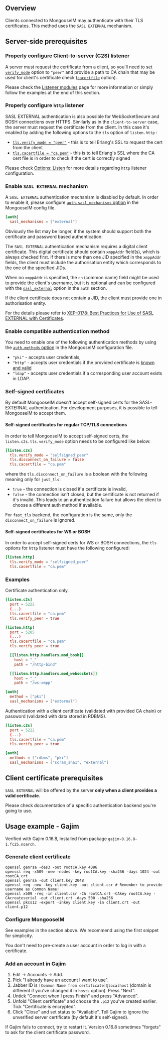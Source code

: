 ## Overview

Clients connected to MongooseIM may authenticate with their TLS certificates.
This method uses the `SASL EXTERNAL` mechanism.

## Server-side prerequisites

### Properly configure Client-to-server (C2S) listener

A server must request the certificate from a client, so you'll need to set [`verify_mode`](../configuration/listen.md#listenc2stlsverify_mode) option to `"peer"` and provide a path to CA chain that may be used for client's certificate check ([`cacertfile`](../configuration/listen.md#listenc2stlscacertfile) option).

Please check the [Listener modules](../configuration/listen.md#client-to-server-c2s-listenc2s) page for more information or simply follow the examples at the end of this section.

### Properly configure `http` listener

SASL EXTERNAL authentication is also possible for WebSocketSecure and BOSH connections over HTTPS.
Similarly as in the `client-to-server` case, the server must request the certificate from the client.
In this case it's enabled by adding the following options to the `tls` option of `listen.http` :

* [`tls.verify_mode = "peer"`](../configuration/listen.md#tls-https-options) - this is to tell Erlang's SSL to request the cert from the client
* [`tls.cacertfile = "ca.pem"`](../configuration/listen.md#tls-https-options) - this is to tell Erlang's SSL where  the CA cert file is in order to check if the cert is correctly signed

Please check [Options: Listen](../configuration/listen.md#http-based-services-listenhttp) for more details regarding `http` listener configuration.

### Enable `SASL EXTERNAL` mechanism

A `SASL EXTERNAL` authentication mechanism is disabled by default.
In order to enable it, please configure [`auth.sasl_mechanisms` option](../configuration/auth.md#authsasl_mechanisms) in the MongooseIM config file.
```toml
[auth]
  sasl_mechanisms = ["external"]
```

Obviously the list may be longer, if the system should support both the certificate and password based authentication.

The `SASL EXTERNAL` authentication mechanism requires a digital client certificate.
This digital certificate should contain `xmppAddr` field(s), which is always checked first.
If there is more than one JID specified in the `xmppAddr` fields, the client must include the authorisation entity which corresponds to the one of the specified JIDs.

When no `xmppAddr` is specified, the `cn` (common name) field might be used to provide the client's username, but it is optional and can be configured with the [`sasl_external`](../configuration/auth.md#authsasl_external) option in the `auth` section.

If the client certificate does not contain a JID, the client must provide one in authorisation entity.

For the details please refer to [XEP-0178: Best Practices for Use of SASL EXTERNAL with Certificates](https://xmpp.org/extensions/xep-0178.html).

### Enable compatible authentication method

You need to enable one of the following authentication methods by using the [`auth.methods` option](../configuration/auth.md#authmethods) in the MongooseIM configuration file.

* `"pki"` - accepts user credentials,
* `"http"` - accepts user credentials if the provided certificate is [known and valid](../authentication-methods/http.md#method-get_certs)
* `"ldap"` - accepts user credentials if a corresponding user account exists in LDAP.

### Self-signed certificates

By default MongooseIM doesn't accept self-signed certs for the SASL-EXTERNAL authentication.
For development purposes, it is possible to tell MongooseIM to accept them.

#### Self-signed certificates for regular TCP/TLS connections

In order to tell MongooseIM to accept self-signed certs, the `listen.c2s.tls.verify_mode` option needs to be configured like below:

```toml
[listen.c2s]
  tls.verify_mode = "selfsigned_peer"
  tls.disconnect_on_failure = false
  tls.cacertfile = "ca.pem"
```

where the `tls.disconnect_on_failure` is a boolean with the following meaning only for `just_tls`:

* `true` - the connection is closed if a certificate is invalid,
* `false` - the connection isn't closed, but the certificate is not returned if it's invalid.
  This leads to an authentication failure but allows the client to choose a different auth method if available.

For `fast_tls` backend, the configuration is the same, only the `disconnect_on_failure` is ignored.

#### Self-signed certificates for WS or BOSH

In order to accept self-signed certs for WS or BOSH connections, the `tls` options for `http` listener must have the following configured:

```toml
[listen.http]
  tls.verify_mode = "selfsigned_peer"
  tls.cacertfile = "ca.pem"
```

### Examples

Certificate authentication only.

```toml
[listen.c2s]
  port = 5222
  (...)
  tls.cacertfile = "ca.pem"
  tls.verify_peer = true

[listen.http]
  port = 5285
  (...)
  tls.cacertfile = "ca.pem"
  tls.verify_peer = true

  [[listen.http.handlers.mod_bosh]]
    host = "_"
    path = "/http-bind"

  [[listen.http.handlers.mod_websockets]]
    host = "_"
    path = "/ws-xmpp"

[auth]
  method = ["pki"]
  sasl_mechanisms = ["external"]
```

Authentication with a client certificate (validated with provided CA chain) or password (validated with data stored in RDBMS).

```toml
[listen.c2s]
  port = 5222
  (...)
  tls.cacertfile = "ca.pem"
  tls.verify_peer = true

[auth]
  methods = ["rdbms", "pki"]
  sasl_mechanisms = ["scram_sha1", "external"]
```

## Client certificate prerequisites

`SASL EXTERNAL` will be offered by the server **only when a client provides a valid certificate**.

Please check documentation of a specific authentication backend you're going to use.

## Usage example - Gajim

Verified with Gajim 0.16.8, installed from package `gajim-0.16.8-1.fc25.noarch`.

### Generate client certificate

```
openssl genrsa -des3 -out rootCA.key 4096
openssl req -x509 -new -nodes -key rootCA.key -sha256 -days 1024 -out rootCA.crt
openssl genrsa -out client.key 2048
openssl req -new -key client.key -out client.csr # Remember to provide username as Common Name!
openssl x509 -req -in client.csr -CA rootCA.crt -CAkey rootCA.key -CAcreateserial -out client.crt -days 500 -sha256
openssl pkcs12 -export -inkey client.key -in client.crt -out client.p12
```

### Configure MongooseIM

See examples in the section above. We recommend using the first snippet for simplicity.

You don't need to pre-create a user account in order to log in with a certificate.

### Add an account in Gajim

1. Edit -> Accounts -> Add.
2. Pick "I already have an account I want to use".
3. Jabber ID is `[Common Name from certificate]@localhost` (domain is different if you've changed it in `hosts` option). Press "Next".
5. Untick "Connect when I press Finish" and press "Advanced".
6. Unfold "Client certificate" and choose the `.p12` you've created earlier. Tick "Certificate is encrypted".
7. Click "Close" and set status to "Available". Tell Gajim to ignore the unverified server certificate (by default it's self-signed).

If Gajim fails to connect, try to restart it.
Version 0.16.8 sometimes "forgets" to ask for the client certificate password.
